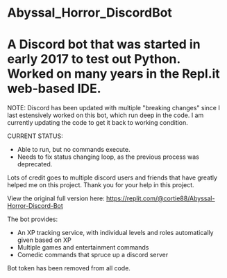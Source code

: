 # Abyssal_Horror_DiscordBot
# A Discord bot that was started in early 2017 to test out Python. Worked on many years in the Repl.it web-based IDE.
NOTE:
Discord has been updated with multiple "breaking changes" since I last estensively worked on this bot, which run deep in the code. I am currently updating the code to get it back to working condition.

CURRENT STATUS:
- Able to run, but no commands execute.
- Needs to fix status changing loop, as the previous process was deprecated.

Lots of credit goes to multiple discord users and friends that have greatly helped me on this project. Thank you for your help in this project.

View the original full version here: https://replit.com/@cortie88/Abyssal-Horror-Discord-Bot

The bot provides:
 - An XP tracking service, with individual levels and roles automatically given based on XP
 - Multiple games and entertainment commands
 - Comedic commands that spruce up a discord server

Bot token has been removed from all code.
